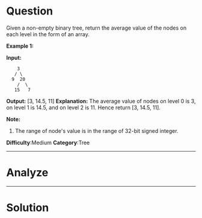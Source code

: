 
# Question

Given a non-empty binary tree, return the average value of the nodes on each level in the form of an array.

**Example 1:**  

**Input:**

```
    3
   / \
  9  20
    /  \
   15   7

```

**Output:** [3, 14.5, 11]
**Explanation:**
The average value of nodes on level 0 is 3,  on level 1 is 14.5, and on level 2 is 11. Hence return [3, 14.5, 11].

**Note:**  

1. The range of node's value is in the range of 32-bit signed integer.

**Difficulty**:Medium
**Category**:Tree


------------

# Analyze

------------

# Solution


```cpp

```

